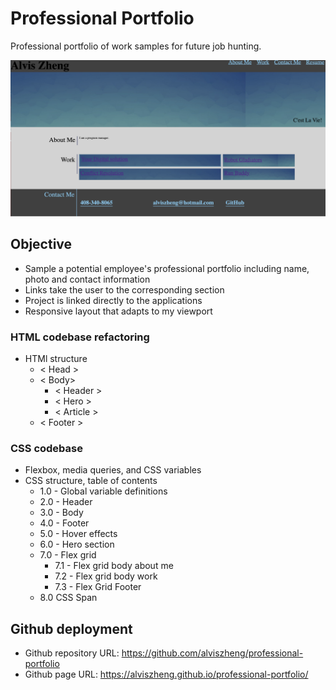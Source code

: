 # Professional Portfolio

Professional portfolio of work samples for future job hunting.

![Project Screenshot](./assets/images/deployed_site_screenshot.png)

## Objective

* Sample a potential employee's professional portfolio including name, photo and contact information
* Links take the user to the corresponding section
* Project is linked directly to the applications
* Responsive layout that adapts to my viewport

### HTML codebase refactoring

* HTMl structure
    * < Head >
    * < Body>
        * < Header >
        * < Hero >
        * < Article > 
    * < Footer >

### CSS codebase

* Flexbox, media queries, and CSS variables
* CSS structure, table of contents
    * 1.0 - Global variable definitions
    * 2.0 - Header
    * 3.0 - Body
    * 4.0 - Footer
    * 5.0 - Hover effects
    * 6.0 - Hero section
    * 7.0 - Flex grid
        *	7.1 - Flex grid body about me
        *	7.2 - Flex grid body work
        *	7.3 - Flex Grid Footer
    * 8.0 CSS Span

## Github deployment

* Github repository URL: https://github.com/alviszheng/professional-portfolio
* Github page URL: https://alviszheng.github.io/professional-portfolio/